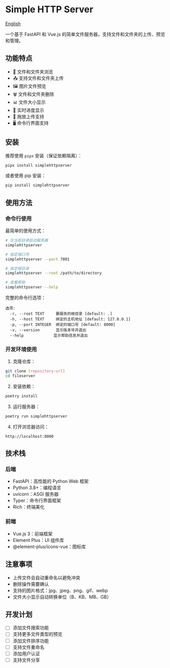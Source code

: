 # Simple HTTP Server

[English](README_EN.md)

一个基于 FastAPI 和 Vue.js 的简单文件服务器，支持文件和文件夹的上传、预览和管理。

## 功能特点

- 📁 文件和文件夹浏览
- 📤 支持文件和文件夹上传
- 🖼️ 图片文件预览
- 🗑️ 文件和文件夹删除
- 📊 文件大小显示
- 🔄 实时进度显示
- 💫 拖放上传支持
- 🖥️ 命令行界面支持

## 安装

推荐使用 `pipx` 安装（保证依赖隔离）：

```bash
pipx install simplehttpserver
```

或者使用 pip 安装：

```bash
pip install simplehttpserver
```

## 使用方法

### 命令行使用

最简单的使用方式：

```bash
# 在当前目录启动服务器
simplehttpserver

# 指定端口号
simplehttpserver --port 7001

# 指定根目录
simplehttpserver --root /path/to/directory

# 查看帮助
simplehttpserver --help
```

完整的命令行选项：

```
选项:
  -r, --root TEXT     要服务的根目录 [default: .]
  -h, --host TEXT     绑定的主机地址 [default: 127.0.0.1]
  -p, --port INTEGER  绑定的端口号 [default: 8000]
  -v, --version       显示版本号并退出
  --help             显示帮助信息并退出
```

### 开发环境使用

1. 克隆仓库：
```bash
git clone [repository-url]
cd fileserver
```

2. 安装依赖：
```bash
poetry install
```

3. 运行服务器：
```bash
poetry run simplehttpserver
```

4. 打开浏览器访问：
```
http://localhost:8000
```

## 技术栈

### 后端
- FastAPI：高性能的 Python Web 框架
- Python 3.8+：编程语言
- uvicorn：ASGI 服务器
- Typer：命令行界面框架
- Rich：终端美化

### 前端
- Vue.js 3：前端框架
- Element Plus：UI 组件库
- @element-plus/icons-vue：图标库

## 注意事项

- 上传文件会自动重命名以避免冲突
- 删除操作需要确认
- 支持的图片格式：jpg、jpeg、png、gif、webp
- 文件大小显示自动转换单位（B、KB、MB、GB）

## 开发计划

- [ ] 添加文件搜索功能
- [ ] 支持更多文件类型的预览
- [ ] 添加文件排序功能
- [ ] 支持文件重命名
- [ ] 添加用户认证
- [ ] 支持文件分享
